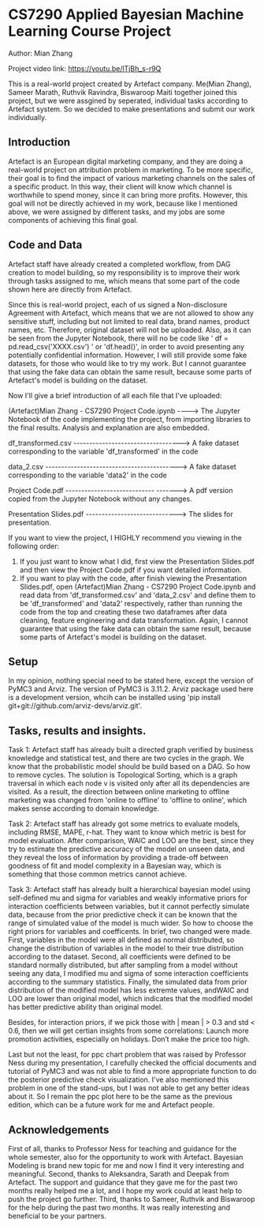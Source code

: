 # CS7290 Applied Bayesian Machine Learning Course Project

Author: Mian Zhang

Project video link: https://youtu.be/lTjBh_s-r9Q

This is a real-world project created by Artefact company. Me(Mian Zhang), Sameer Marath, Ruthvik Ravindra, Biswaroop Maiti together joined this project, but we were assgined by seperated, individual tasks according to Artefact system. So we decided to make presentations and submit our work individually.

## Introduction

Artefact is an European digital marketing company, and they are doing a real-world project on attribution problem in marketing. To be more specific, their goal is to find the impact of various marketing channels on the sales of a specific product. In this way, their client will know which channel is worthwhile to spend money, since it can bring more profits. However, this goal will not be directly achieved in my work, because like I mentioned above, we were assigned by different tasks, and my jobs are some components of achieving this final goal.

## Code and Data

Artefact staff have already created a completed workflow, from DAG creation to model building, so my responsibility is to improve their work through tasks assigned to me, which means that some part of the code shown here are directly from Artefact. 

Since this is real-world project, each of us signed a Non-disclosure Agreement with Artefact, which means that we are not allowed to show any sensitive stuff, including but not limited to real data, brand names, product names, etc. Therefore, original dataset will not be uploaded. Also, as it can be seen from the Jupyter Notebook, there will no be code like ' df = pd.read_csv('XXXX.csv') ' or 'df.head()', in order to avoid presenting any potentially confidential information. However, I will still provide some fake datasets, for those who would like to try my work. But I cannot guarantee that using the fake data can obtain the same result, because some parts of Artefact's model is building on the dataset.

Now I'll give a brief introduction of all each file that I've uploaded:

(Artefact)Mian Zhang - CS7290 Project Code.ipynb ----> The Jupyter Notebook of the code implementing the project, from importing libraries to the final results. Analysis and explanation are also embedded. 

df_transformed.csv ----------------------------------> A fake dataset corresponding to the variable 'df_transformed' in the code

data_2.csv ------------------------------------------> A fake dataset corresponding to the variable 'data2' in the code

Project Code.pdf ---------------------------- -------> A pdf version copied from the Jupyter Notebook without any changes.

Presentation Slides.pdf -----------------------------> The slides for presentation.

If you want to view the project, I HIGHLY recommend you viewing in the following order:

1. If you just want to know what I did, first view the Presentation Slides.pdf and then view the Project Code.pdf if you want detailed information.
2. If you want to play with the code, after finish viewing the Presentation Slides.pdf, open (Artefact)Mian Zhang - CS7290 Project Code.ipynb and read data from 'df_transformed.csv' and 'data_2.csv' and define them to be 'df_transformed' and 'data2' respectively, rather than running the code from the top and creating these two dataframes after data cleaning, feature engineering and data transformation. Again, I cannot guarantee that using the fake data can obtain the same result, because some parts of Artefact's model is building on the dataset. 

## Setup

In my opinion, nothing special need to be stated here, except the version of PyMC3 and Arviz. The version of PyMC3 is 3.11.2. Arviz package used here is a development version, whcih can be installed using 'pip install git+git://github.com/arviz-devs/arviz.git'.

## Tasks, results and insights.

Task 1: Artefact staff has already built a directed graph verified by business knowledge and statistical test, and there are two cycles in the graph. We know that the probabilistic model should be build based on a DAG. So how to remove cycles. The solution is Topological Sorting, which is a graph traversal in which each node v is visited only after all its dependencies are visited. As a result, the direction between online marketing to offline marketing was changed from 'online to offline' to 'offline to online', which makes sense according to domain knowledge.

Task 2: Artefact staff has already got some metrics to evaluate models, including RMSE, MAPE, r-hat. They want to know which metric is best for model evaluation. After comparison, WAIC and LOO are the best, since they try to estimate the predictive accuracy of the model on unseen data, and they reveal the loss of information by providing a trade-off between goodness of fit and model complexity in a Bayesian way, which is something that those common metrics cannot achieve.

Task 3: Artefact staff has already built a hierarchical bayesian model using self-defined mu and sigma for variables and weakly informative priors for interaction coefficients between variables, but it cannot perfectly simulate data, because from the prior predictive check it can be known that the range of simulated value of the model is much wider. So how to choose the right priors for variables and coefficents. In brief, two changed were made. First,  variables in the model were all defined as normal distributed, so change the distribution of variables in the model to their true distribution according to the dataset. Second, all coefficients were defined to be standard normally distributed, but after sampling from a model without seeing any data, I modified mu and sigma of some interaction coefficients according to the summary statistics. Finally, the simulated data from prior distribution of the modified model has less extremte values, andWAIC and LOO are lower than original model, which indicates that the modified model has better predictive ability than original model.

Besides, for interaction priors, if we pick those with | mean | > 0.3 and std < 0.6, then we will get certian insights from some correlations: Launch more promotion activities, especially on holidays. Don’t make the price too high.

Last but not the least, for ppc chart problem that was raised by Professor Ness during my presentation, I carefully checked the official documents and tutorial of PyMC3 and was not able to find a more appropriate function to do the posterior predictive check visualization. I've also mentioned this problem in one of the stand-ups, but I was not able to get any better ideas about it. So I remain the ppc plot here to be the same as the previous edition, which can be a future work for me and Artefact people.

## Acknowledgements

First of all, thanks to Professor Ness for teaching and guidance for the whole semester, also for the opportunity to work with Artefact. Bayesian Modeling is brand new topic for me and now I find it very interesting and meaningful. Second, thanks to Aleksandra, Sarath and Deepak from Artefact. The support and guidance that they gave me for the past two months really helped me a lot, and I hope my work could at least help to push the project go further. Third, thanks to Sameer, Ruthvik and Biswaroop for the help during the past two months. It was really interesting and beneficial to be your partners.

